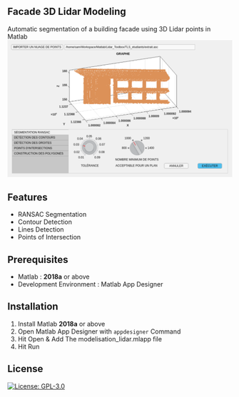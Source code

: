 ## Facade 3D Lidar Modeling
Automatic segmentation of a building facade using 3D Lidar points in Matlab
![](demo/demo.png)

## Features
- RANSAC Segmentation
- Contour Detection
- Lines Detection
- Points of Intersection

## Prerequisites
- Matlab : **2018a** or above
- Development Environment : Matlab App Designer
## Installation

1. Install Matlab **2018a** or above
2. Open Matlab App Designer with `appdesigner` Command
3. Hit Open & Add The modelisation_lidar.mlapp file
4. Hit Run

## License

[![License: GPL-3.0](https://img.shields.io/badge/License-GPLv3-blue.svg)](https://github.com/sambakk/facade-3d-lidar-modeling/blob/master/LICENSE)    



